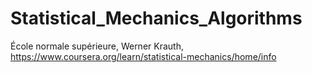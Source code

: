# Statistical_Mechanics_Algorithms
École normale supérieure, Werner Krauth, https://www.coursera.org/learn/statistical-mechanics/home/info
